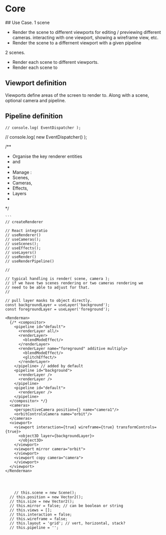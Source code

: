 

# Core


## Use Case.
1 scene
+ Render the scene to different viewports for editing / previewing different cameras. interacting with one viewport, showing a wireframe view, etc.
+ Render the scene to a differnent viewport with a given pipeline

2 scenes.
+ Render each scene to different viewports.
+ Render each scene to 


## Viewport definition
Viewports define areas of the screen to render to.
Along with a scene, optional camera and pipeline.


## Pipeline definition


    // console.log( EventDispatcher );
// console.log( new EventDispatcher() );

/**
 * Organise the key renderer entities
 * and 
 * 
 * Manage :
 * Scenes,
 * Cameras,
 * Effects,
 * Layers
 * 
 */

    ```
    // createRenderer
    
    // React integratio
    // useRenderer()
    // useCameras();
    // useScenes();
    // useEffects();
    // useLayers()
    // useRender()
    // useRenderPipeline()

    //

    // typical handling is render( scene, camera );
    // if we have two scenes rendering or two cameras rendering we 
    // need to be able to adjust for that.
    // 
    
    // pull layer masks to object directly.
    const backgroundLayer = useLayer('background');
    const foregroundLayer = useLayer('foreground');

    <Renderman>
      {/* <compositor>
        <pipeline id="default">
          <renderLayer all/>
          <renderLayer>
            <blendModeEffect/>
          </renderLayer>
          <renderLayer name="foreground" additive multiply>
            <blendModeEffect/>
            <glitchEffect/>
          </renderLayer>          
        </pipeline> // added by default
        <pipeline id="background">
          <renderLayer />
          <renderLayer />
        </pipeline>
        <pipeline id="default">
          <renderLayer />
        </pipeline>                
      </compositor> */}
      <cameras>
        <perspectiveCamera position={} name="camera1"/>
        <orbitControlsCamera name="orbit"/>
      </cameras>
      <viewport>
        <viewport interaction={true} wireframe={true} transformControls={true}>
          <object3D layer={backgroundLayer}>            
          </object3D>
        </viewport>
        <viewport mirror camera="orbit"> 
        </viewport>
        <viewport copy camera="camera">
        </viewport>        
      </viewport>
    </Renderman>

  ```



      // this.scene = new Scene();
    // this.position = new Vector2();  
    // this.size = new Vector2();
    // this.mirror = false; // can be boolean or string
    // this.views = [];
    // this.interaction = false;
    // this.wireframe = false;
    // this.layout = 'grid'; // vert, horizontal, stack?
    // this.pipeline = '';
